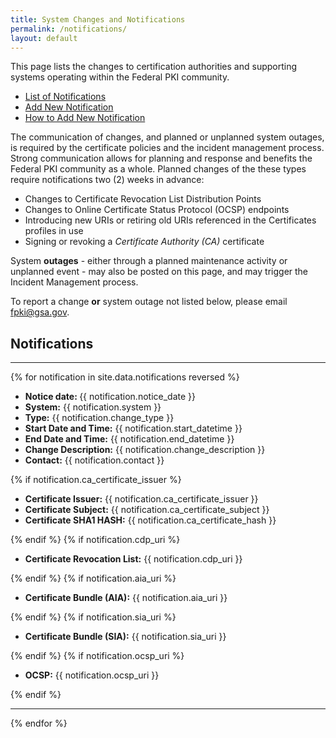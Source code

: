 ```yaml
---
title: System Changes and Notifications
permalink: /notifications/
layout: default
---
```

This page lists the changes to certification authorities and supporting systems operating within the Federal PKI community.  

- [List of Notifications](#notifications)
- [Add New Notification](http://github.com/GSA/fpki-guides/issues/new?title=System%20Notification%20for%3A%20%3CYour%20Organization%3E&amp;body=%23%23%23%23%20notice_date%3A%20%0A%0A%3Cie%2C%2007%2F21%2F2017%2015%3A34%20EST%20%3E%0A%0A%23%23%23%23%20change_type%3A%0A%0A%20%3Cie%2C%20CA%20Certificate%20Issuance%20%3E%0A%0A%23%23%23%23%20start_datetime%3A%20%0A%0A%3Cie%2C%20%2007%2F21%2F2017%2015%3A34%20EST%20%3E%0A%0A%23%23%23%23%20end_datetime%3A%0A%0A%20%20%3Cie%2C%2007%2F21%2F2017%2015%3A34%20EST%20%3E%0A%0A%23%23%23%23%20system%3A%0A%0A%20%3Cie%2C%20Federal%20Bridge%20CA%202016%20%3E%0A%0A%23%23%23%23%20change_description%3A%20%0A%0A%3Cie%2C%20sample%20change_description%20%20%3E%0A%0A%23%23%23%23%20impact%3A%0A%0A%20%3Cie%2C%20sample%20non%20impact%20%3E%0A%0A%23%23%23%23%20contact%3A%0A%0A%20%3Cie%2C%20sampleuser%40sampleagency.gov%20%3E%0A%0A%23%23%23%23%20ca_certificate_hash%3A%0A%0A%20%3Cie%2C%20SHA256%3E%0A%0A%23%23%23%23%20ca_certificate_issuer%3A%0A%20%0A%3Cie%2C%20Federal%20Bridge%20CA%202016%20%3E%0A%0A%23%23%23%23%20ca_certificate_subject%3A%0A%20%0A%3Cie%2C%20john%20Dou%3E%0A%0A%23%23%23%23%20cdp_uri%3A%0A%20%0A%3Cie%2C%20http%3A%2F%2Fpki.treas.gov%2Fdhsca4.crl%3E%0A%0A%23%23%23%23%20aia_uri%3A%0A%20%0A%3Cie%2C%20http%3A%2F%2Fpki.treas.gov%2Fsample.p7b%3E%0A%0A%23%23%23%23%20sia_uri%3A%0A%20%0A%3Cie%2C%20http%3A%2F%2Fpki.treas.gov%2Fsample.p7b%3E%0A%0A%23%23%23%23%20ocsp_uri%3A%0A%20%0A%3Cie%2C%20http%3A%2F%2Fpki.treas.gov%2Fdhsca4.crl%3E&amp;labels[]=System%20Notification)
- [How to Add New Notification]({{site.baseurl}}/SysChangeUserGuide)

The communication of changes, and planned or unplanned system outages, is required by the certificate policies and the incident management process.  Strong communication allows for planning and response and benefits the Federal PKI community as a whole.  Planned changes of the these types require notifications two (2) weeks in advance:

- Changes to Certificate Revocation List Distribution Points
- Changes to Online Certificate Status Protocol (OCSP) endpoints
- Introducing new URIs or retiring old URIs referenced in the Certificates profiles in use
- Signing or revoking a _Certificate Authority (CA)_ certificate

System **outages** - either through a planned maintenance activity or unplanned event - may also be posted on this page, and may trigger the Incident Management process.    

To report a change **or** system outage not listed below, please email fpki@gsa.gov.

## Notifications
<!-- This block loops through the notifications yml file under the data directory. -->

<div class="usa-width-one-whole">
<hr>
{% for notification in site.data.notifications reversed %}
  <ul class="usa-unstyled-list">
    <li><strong>Notice date: </strong> {{ notification.notice_date }}</li>
    <li><strong>System:</strong> {{ notification.system }}</li>
    <li><strong>Type:</strong> {{ notification.change_type }}</li>
    <li><strong>Start Date and Time:</strong> {{ notification.start_datetime }}</li>
    <li><strong>End Date and Time:</strong> {{ notification.end_datetime }}</li>
    <li><strong>Change Description:</strong> {{ notification.change_description }}</li>
    <li><strong>Contact:</strong> {{ notification.contact }}</li>
  </ul>  
    {% if notification.ca_certificate_issuer %}
      <ul class="usa-unstyled-list">
        <li><strong>Certificate Issuer:</strong> {{ notification.ca_certificate_issuer }}</li>
        <li><strong>Certificate Subject:</strong> {{ notification.ca_certificate_subject }}</li>
        <li><strong>Certificate SHA1 HASH:</strong> {{ notification.ca_certificate_hash }}</li>  
      </ul>
    {% endif %}
    {% if notification.cdp_uri %}
      <ul class="usa-unstyled-list">
        <li><strong>Certificate Revocation List:</strong> {{ notification.cdp_uri }}</li>
      </ul>
    {% endif %}
    {% if notification.aia_uri %}
      <ul class="usa-unstyled-list">
        <li><strong>Certificate Bundle (AIA):</strong> {{ notification.aia_uri }}</li>
      </ul>
    {% endif %}
    {% if notification.sia_uri %}
      <ul class="usa-unstyled-list">
        <li><strong>Certificate Bundle (SIA):</strong> {{ notification.sia_uri }}</li>
      </ul>
    {% endif %}
    {% if notification.ocsp_uri %}
      <ul class="usa-unstyled-list">
        <li><strong>OCSP:</strong> {{ notification.ocsp_uri }}</li>
      </ul>
    {% endif %}
  <hr>
{% endfor %}
</div>
